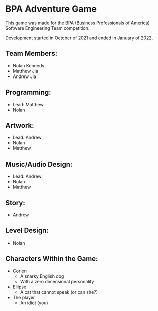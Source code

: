 # BPA Adventure Game
This game was made for the BPA (Business Professionals of America) Software Engineering Team competition.

Development started in October of 2021 and ended in January of 2022.

## Team Members:
 - Nolan Kennedy
 - Matthew Jia
 - Andrew Jia

## Programming:
 - Lead: Matthew
 - Nolan

## Artwork:
 - Lead: Andrew
 - Nolan
 - Matthew

## Music/Audio Design:
 - Lead: Andrew
 - Nolan
 - Matthew

## Story:
 - Andrew

## Level Design:
 - Nolan

## Characters Within the Game:
 - Corlen
    - A snarky English dog
    - With a zero dimensional personality
 - Ellipse
    - A cat that cannot speak (or can she?)
 - The player
    - An idiot (you)
